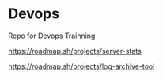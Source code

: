 # Devops
Repo for Devops Trainning

https://roadmap.sh/projects/server-stats

https://roadmap.sh/projects/log-archive-tool
